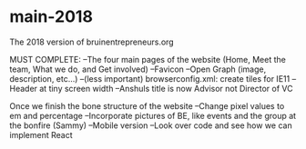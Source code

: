 # main-2018
The 2018 version of bruinentrepreneurs.org

MUST COMPLETE:
–The four main pages of the website (Home, Meet the team, What we do, and Get involved)
–Favicon
–Open Graph (image, description, etc...)
–(less important) browserconfig.xml: create tiles for IE11
–Header at tiny screen width
–Anshuls title is now Advisor not Director of VC


Once we finish the bone structure of the website
–Change pixel values to em and percentage
–Incorporate pictures of BE, like events and the group at the bonfire (Sammy)
–Mobile version
–Look over code and see how we can implement React
